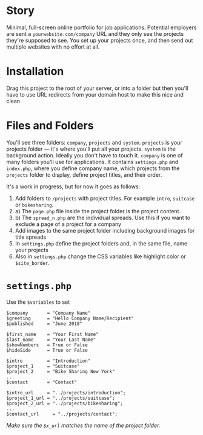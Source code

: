 # Story
Minimal, full-screen online portfolio for job applications. Potential employers are sent a `yourwebsite.com/company` URL and they only see the projects they're supposed to see. You set up your projects once, and then send out multiple websites with no effort at all.

# Installation
Drag this project to the root of your server, or into a folder but then you'll have to use URL redirects from your domain host to make this nice and clean

# Files and Folders
You'll see three folders: `company`, `projects` and `system`.
`projects` is your projects folder — it's where you'll put all your projects.
`system` is the background action. Ideally you don't have to touch it.
`company` is one of many folders you'll use for applications. It contains `settings.php` and `index.php`, where you define company name, which projects from the `projects` folder to display, define project titles, and their order.

It's a work in progress, but for now it goes as follows:
1. Add folders to `/projects` with project titles. For example `intro`, `suitcase` or `bikesharing`.
2. a) The `page.php` file inside the project folder is the project content.
2. b) The `spread_n.php` are the individual spreads. Use this if you want to exclude a page of a project for a company  
3. Add images to the same project folder including background images for title spreads
4. In `settings.php` define the project folders and, in the same file, name your projects
5. Also in `settings.php` change the CSS variables like highlight color or `$site_border`.

# `settings.php`
Use the `$variables` to set

    $company       = "Company Name"
    $greeting      = "Hello Company Name/Recipient"
    $published     = "June 2018"

    $first_name    = "Your First Name"
    $last_name     = "Your Last Name"
    $showNumbers   = True or False
    $hideSide      = True or False

    $intro         = "Introduction"
    $project_1     = "Suitcase"
    $project_2     = "Bike Sharing New York"
    ...
    $contact       = "Contact"

    $intro_url     = "../projects/introduction";
    $project_1_url = "../projects/suitcase";
    $project_2_url = "../projects/bikesharing";
    ...
    $contact_url     = "../projects/contact";

*Make sure the `$x_url` matches the name of the project folder.*
